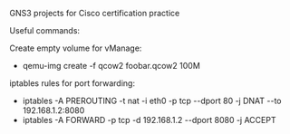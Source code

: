 GNS3 projects for Cisco certification practice

Useful commands:

Create empty volume for vManage:
  - qemu-img create -f qcow2 foobar.qcow2 100M

iptables rules for port forwarding:
  - iptables -A PREROUTING -t nat -i eth0 -p tcp --dport 80 -j DNAT --to 192.168.1.2:8080
  - iptables -A FORWARD -p tcp -d 192.168.1.2 --dport 8080 -j ACCEPT
